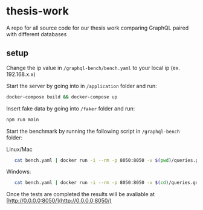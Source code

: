 # thesis-work
A repo for all source code for our thesis work comparing GraphQL paired with different databases

## setup

Change the ip value in `/graphql-bench/bench.yaml` to your local ip (ex. 192.168.x.x)

Start the server by going into in `/application` folder and run: 

```bash
docker-compose build && docker-compose up
``` 

Insert fake data by going into `/faker` folder and run: 
```bash
npm run main
```

Start the benchmark by running the following script in `/graphql-bench` folder:

Linux/Mac
```bash
   cat bench.yaml | docker run -i --rm -p 8050:8050 -v $(pwd)/queries.graphql:/graphql-bench/ws/queries.graphql hasura/graphql-bench:v0.3.1
```
Windows:
```bash
   cat bench.yaml | docker run -i --rm -p 8050:8050 -v $(cd)/queries.graphql:/graphql-bench/ws/queries.graphql hasura/graphql-bench:v0.3.1
```

Once the tests are completed the results will be avaliable at [http://0.0.0.0:8050/](http://0.0.0.0:8050/)
